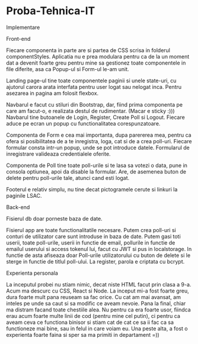 # Proba-Tehnica-IT

Implementare

Front-end

Fiecare componenta in parte are si partea de CSS scrisa in folderul componentStyles. 
Aplicatia nu e prea modulara pentru ca de la un moment dat a devenit foarte greu pentru mine
sa gestionez toate componentele in file diferite, asa ca Popup-ul si Form-ul le-am unit.

Landing page-ul tine toate componentele paginii si unele state-uri, cu ajutorul carora
arata interfata pentru user logat sau nelogat inca. Pentru asezarea in pagina am folosit
flexbox.

Navbarul e facut cu stiluri din Bootstrap, dar, fiind prima componenta pe care am facut-o,
e realizata destul de rudimentar. (Macar e sticky :))) Navbarul tine butoanele de Login, Register, Create Poll si Logout.
Fiecare aduce pe ecran un popup cu functionalitatea corespunzatoare.

Componenta de Form e cea mai importanta, dupa parererea mea, pentru ca ofera si posibilitatea de a te
inregistra, loga, cat si de a crea poll-uri. Fiecare formular consta intr-un popup, unde se pot introduce datele.
Formularul de inregistrare valideaza credentialele oferite.

Componenta de Poll tine toate poll-urile si te lasa sa votezi o data, pune in consola optiunea,
apoi da disable la formular. Are, de asemenea buton de delete pentru poll-urile tale, atunci
cand esti logat.

Footerul e relativ simplu, nu tine decat pictogramele cerute si linkuri la paginile LSAC.


Back-end

Fisierul db doar porneste baza de date.

Fisierul app are toate functionalitatile necesare.
Putem crea poll-uri si conturi de utilizator care sunt introduse in baza de date.
Putem gasi toti userii, toate poll-urile, userii in functie de email,
pollurile in functie de emailul userului si access tokenul lui, facut cu JWT si pus in localstorage.
In functie de asta afiseaza doar Poll-urile utilizatorului cu buton de delete si le sterge in functie de 
titlul poll-ului.
La register, parola e criptata cu bcrypt.


Experienta personala

La inceputul probei nu stiam nimic, decat niste HTML facut prin clasa a 9-a. Acum 
ma descurc cu CSS, React si Node. La inceput mi-a fost foarte greu, dura foarte mult
pana reuseam sa fac orice. Cu cat am mai avansat, am inteles pe unde sa caut si sa modific
ce aveam nevoie. Pana la final, chiar ma distram facand toate chestiile alea. Nu pentru
ca era foarte usor, fiindca erau acum foarte multe linii de cod (pentru mine cel putin),
ci pentru ca aveam ceva ce functiona binisor si stiam cat de cat ce sa ii fac ca sa 
functioneze mai bine, sau in felul in care voiam eu.
Una peste alta, a fost o experienta foarte faina si sper sa ma primiti in departament =))
